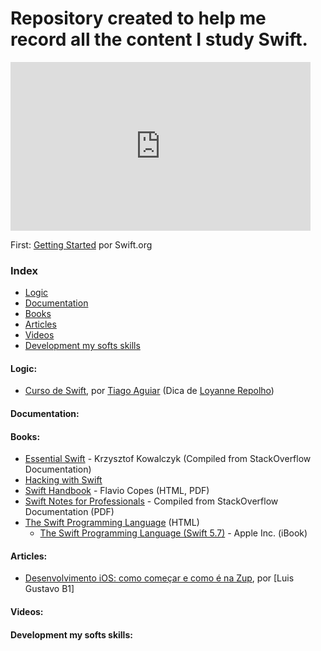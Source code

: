 # Repository created to help me record all the content I study Swift.

<div style="width:480px">
        <iframe position="center" allow="fullscreen" frameBorder="0" height="270" src="https://giphy.com/embed/nuufztgCvyJZIuSkgd/video" width="480"></iframe>
</div>

First: [Getting Started](https://www.swift.org/getting-started/) por Swift.org

### Index

- [Logic](#logic)
- [Documentation](#documentation)
- [Books](#books)
- [Articles](#articles)
- [Videos](#videos)
- [Development my softs skills](#development-my-softs-skills)

#### Logic:

- [Curso de Swift](https://www.youtube.com/playlist?list=PLJ0AcghBBWShgIH122uw7H9T9-NIaFpP-), por [Tiago Aguiar](https://www.youtube.com/c/TiagoAguiar) (Dica de [Loyanne Repolho](https://github.com/loyannec))

#### Documentation:

#### Books:

- [Essential Swift](https://www.programming-books.io/essential/swift/) - Krzysztof Kowalczyk (Compiled from StackOverflow Documentation)
- [Hacking with Swift](https://www.hackingwithswift.com)
- [Swift Handbook](https://thevalleyofcode.com/swift/) - Flavio Copes (HTML, PDF)
- [Swift Notes for Professionals](https://goalkicker.com/SwiftBook/) - Compiled from StackOverflow Documentation (PDF)
- [The Swift Programming Language](https://docs.swift.org/swift-book/LanguageGuide/TheBasics.html) (HTML)
  - [The Swift Programming Language (Swift 5.7)](https://itunes.apple.com/us/book/swift-programming-language/id881256329?mt=11) - Apple Inc. (iBook)

#### Articles:

- [Desenvolvimento iOS: como começar e como é na Zup](https://www.zup.com.br/blog/desenvolvimento-ios-zup), por [Luis Gustavo B1]

#### Videos:

#### Development my softs skills:
